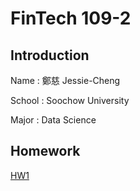 # FinTech 109-2

## Introduction

Name : 鄭慈 Jessie-Cheng

School : Soochow University

Major : Data Science

## Homework

[HW1](https://github.com/Cheng-Tzu/FinTech/blob/main/HW1/HW1.md)
